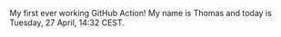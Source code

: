 My first ever working GitHub Action!
My name is Thomas and today is Tuesday, 27 April, 14:32 CEST. 
